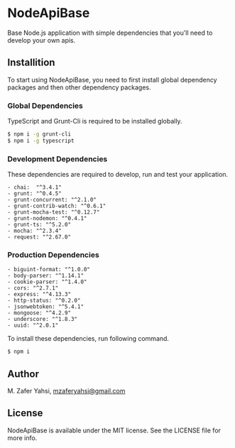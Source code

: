 # NodeApiBase
Base Node.js application with simple dependencies that you'll need to develop your own apis.

## Installition

To start using NodeApiBase, you need to first install global dependency packages and then other dependency packages. 

### Global Dependencies

TypeScript and Grunt-Cli is required to be installed globally.

```sh
$ npm i -g grunt-cli
$ npm i -g typescript
```

### Development Dependencies

These dependencies are required to develop, run and test your application.

    - chai:  "^3.4.1"
    - grunt: "^0.4.5"
    - grunt-concurrent: "^2.1.0"
    - grunt-contrib-watch: "^0.6.1"
    - grunt-mocha-test: "^0.12.7"
    - grunt-nodemon: "^0.4.1"
    - grunt-ts: "^5.2.0"
    - mocha: "^2.3.4"
    - request: "^2.67.0"

### Production Dependencies
    - biguint-format: "^1.0.0"
    - body-parser: "^1.14.1"
    - cookie-parser: "^1.4.0"
    - cors: "^2.7.1"
    - express: "^4.13.3"
    - http-status: "^0.2.0"
    - jsonwebtoken: "^5.4.1"
    - mongoose: "^4.2.9"
    - underscore: "^1.8.3"
    - uuid: "^2.0.1"

To install these dependencies, run following command.

```sh
$ npm i
```

## Author

M. Zafer Yahsi, mzaferyahsi@gmail.com

## License

NodeApiBase is available under the MIT license. See the LICENSE file for more info.

